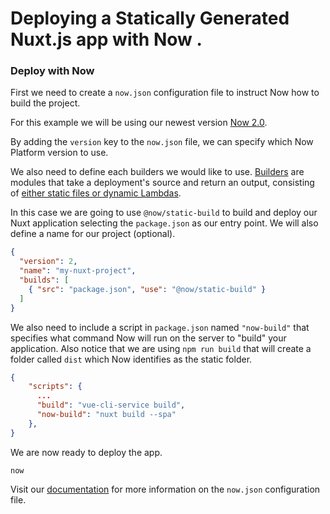 # Deploying a Statically Generated Nuxt.js app with Now .

> 

### Deploy with Now

First we need to create a `now.json` configuration file to instruct Now how to build the project.

For this example we will be using our newest version [Now 2.0](https://zeit.co/now).

By adding the `version` key to the `now.json` file, we can specify which Now Platform version to use.

We also need to define each builders we would like to use. [Builders](https://zeit.co/docs/v2/deployments/builders/overview/) are modules that take a deployment's source and return an output, consisting of [either static files or dynamic Lambdas](https://zeit.co/docs/v2/deployments/builds/#sources-and-outputs).

In this case we are going to use `@now/static-build` to build and deploy our Nuxt application selecting the `package.json` as our entry point. We will also define a name for our project (optional).

```json
{
  "version": 2,
  "name": "my-nuxt-project",
  "builds": [
    { "src": "package.json", "use": "@now/static-build" }
  ]
}
``` 

We also need to include a script in `package.json` named `"now-build"` that specifies what command Now will run on the server to "build" your application. Also notice that we are using `npm run build` that will create a folder called `dist` which Now identifies as the static folder.

```json
{
    "scripts": {
      ...
      "build": "vue-cli-service build",
      "now-build": "nuxt build --spa"
    },
}
```

We are now ready to deploy the app.

```
now
```

Visit our [documentation](https://zeit.co/docs/v2/deployments/configuration) for more information on the `now.json` configuration file.

